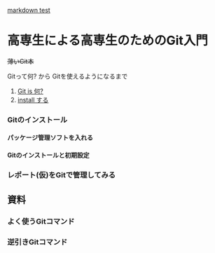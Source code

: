 [markdown test](https://github.com/fuller-kport/GitTraining/blob/master/MARKDOWN_TEST.md)

# 高専生による高専生のためのGit入門
~~薄いGit本~~

Gitって何? から Gitを使えるようになるまで

1. [Git is 何?](https://google.com)
1. [install する](https://google.com)


### Gitのインストール
#### パッケージ管理ソフトを入れる
#### Gitのインストールと初期設定

### レポート(仮)をGitで管理してみる


## 資料
### よく使うGitコマンド
### 逆引きGitコマンド
